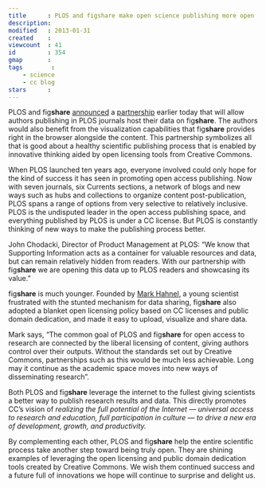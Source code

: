 ```yaml
---
title      : PLOS and figshare make open science publishing more open
description: 
modified   : 2013-01-31
created    : 
viewcount  : 41
id         : 354
gmap       : 
tags        :
    - science
    - cc blog
stars      : 
---
```


PLOS and fig**share** [announced](http://blogs.plos.org/plos/2013/01/easier-access-to-plos-data/) a [partnership](http://figshare.com/blog/figshare_partners_with_Open_Access_mega_journal_publisher_PLOS/68) earlier today that will allow authors publishing in PLOS journals host their data on fig**share**. The authors would also benefit from the visualization capabilities that fig**share** provides right in the browser alongside the content. This partnership symbolizes all that is good about a healthy scientific publishing process that is enabled by innovative thinking aided by open licensing tools from Creative Commons.

When PLOS launched ten years ago, everyone involved could only hope for the kind of success it has seen in promoting open access publishing. Now with seven journals, six Currents sections, a network of blogs and new ways such as hubs and collections to organize content post-publication, PLOS spans a range of options from very selective to relatively inclusive. PLOS is the undisputed leader in the open access publishing space, and everything published by PLOS is under a CC license. But PLOS is constantly thinking of new ways to make the publishing process better.

John Chodacki, Director of Product Management at PLOS: “We know that Supporting Information acts as a container for valuable resources and data, but can remain relatively hidden from readers. With our partnership with fig**share** we are opening this data up to PLOS readers and showcasing its value.”

fig**share** is much younger. Founded by [Mark Hahnel](http://www.digital-science.com/people/mark-hahnel), a young scientist frustrated with the stunted mechanism for data sharing, fig**share** also adopted a blanket open licensing policy based on CC licenses and public domain dedication, and made it easy to upload, visualize and share data.

Mark says, “The common goal of PLOS and fig**share** for open access to research are connected by the liberal licensing of content, giving authors control over their outputs. Without the standards set out by Creative Commons, partnerships such as this would be much less achievable. Long may it continue as the academic space moves into new ways of disseminating research”.

Both PLOS and fig**share** leverage the internet to the fullest giving scientists a better way to publish research results and data. This directly promotes CC’s vision of *realizing the full potential of the Internet — universal access to research and education, full participation in culture — to drive a new era of development, growth, and productivity.*

By complementing each other, PLOS and fig**share** help the entire scientific process take another step toward being truly open. They are shining examples of leveraging the open licensing and public domain dedication tools created by Creative Commons. We wish them continued success and a future full of innovations we hope will continue to surprise and delight us.
